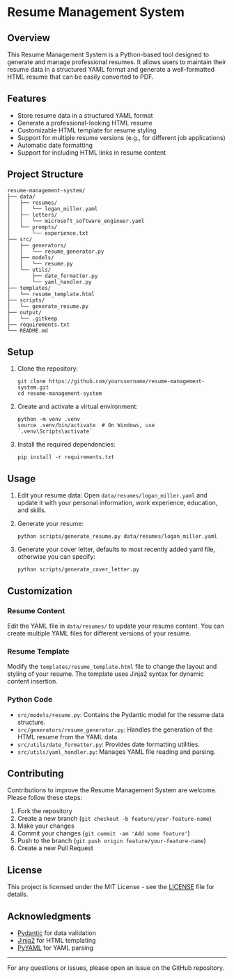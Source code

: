 # Resume Management System

## Overview

This Resume Management System is a Python-based tool designed to generate and manage professional resumes. It allows users to maintain their resume data in a structured YAML format and generate a well-formatted HTML resume that can be easily converted to PDF.

## Features

- Store resume data in a structured YAML format
- Generate a professional-looking HTML resume
- Customizable HTML template for resume styling
- Support for multiple resume versions (e.g., for different job applications)
- Automatic date formatting
- Support for including HTML links in resume content

## Project Structure

```
resume-management-system/
├── data/
│   ├── resumes/
│   │   └── logan_miller.yaml
│   ├── letters/
│   │   └── microsoft_software_engineer.yaml
│   └── prompts/
│       └── experience.txt
├── src/
│   ├── generators/
│   │   └── resume_generator.py
│   ├── models/
│   │   └── resume.py
│   └── utils/
│       ├── date_formatter.py
│       └── yaml_handler.py
├── templates/
│   └── resume_template.html
├── scripts/
│   └── generate_resume.py
├── output/
│   └── .gitkeep
├── requirements.txt
└── README.md
```

## Setup

1. Clone the repository:
   ```
   git clone https://github.com/yourusername/resume-management-system.git
   cd resume-management-system
   ```

2. Create and activate a virtual environment:
   ```
   python -m venv .venv
   source .venv/bin/activate  # On Windows, use `.venv\Scripts\activate`
   ```

3. Install the required dependencies:
   ```
   pip install -r requirements.txt
   ```

## Usage

1. Edit your resume data:
   Open `data/resumes/logan_miller.yaml` and update it with your personal information, work experience, education, and skills.

2. Generate your resume:
   ```
   python scripts/generate_resume.py data/resumes/logan_miller.yaml
   ```

3. Generate your cover letter, defaults to most recently added yaml file, otherwise you can specify:
   ```
   python scripts/generate_cover_letter.py
   ```


## Customization

### Resume Content

Edit the YAML file in `data/resumes/` to update your resume content. You can create multiple YAML files for different versions of your resume.

### Resume Template

Modify the `templates/resume_template.html` file to change the layout and styling of your resume. The template uses Jinja2 syntax for dynamic content insertion.

### Python Code

- `src/models/resume.py`: Contains the Pydantic model for the resume data structure.
- `src/generators/resume_generator.py`: Handles the generation of the HTML resume from the YAML data.
- `src/utils/date_formatter.py`: Provides date formatting utilities.
- `src/utils/yaml_handler.py`: Manages YAML file reading and parsing.

## Contributing

Contributions to improve the Resume Management System are welcome. Please follow these steps:

1. Fork the repository
2. Create a new branch (`git checkout -b feature/your-feature-name`)
3. Make your changes
4. Commit your changes (`git commit -am 'Add some feature'`)
5. Push to the branch (`git push origin feature/your-feature-name`)
6. Create a new Pull Request

## License

This project is licensed under the MIT License - see the [LICENSE](LICENSE) file for details.

## Acknowledgments

- [Pydantic](https://pydantic-docs.helpmanual.io/) for data validation
- [Jinja2](https://jinja.palletsprojects.com/) for HTML templating
- [PyYAML](https://pyyaml.org/) for YAML parsing

---

For any questions or issues, please open an issue on the GitHub repository.